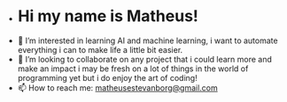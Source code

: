 - # Hi my name is Matheus!
- 👀 I’m interested in learning AI and machine learning, i want to automate everything i can to make life a little bit easier.
- 💞️ I’m looking to collaborate on any project that i could learn more and make an impact i may be fresh on a lot of things in the world of programming yet but i do enjoy the art of coding!
- 📫 How to reach me: matheusestevanborg@gmail.com

<!---
matheusborgmann/matheusborgmann is a ✨ special ✨ repository because its `README.md` (this file) appears on your GitHub profile.
You can click the Preview link to take a look at your changes.
--->

